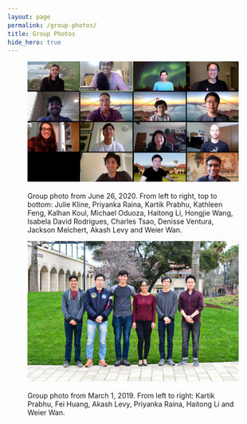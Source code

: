 ```yaml
---
layout: page
permalink: /group-photos/
title: Group Photos
hide_hero: true
---
```


<figure>
<img src="/assets/images/group_photo_jun_26_2020.png" width="600" align="left" style="padding-right: 30px; padding-bottom: 20px;">  
  
<figcaption align="left">Group photo from June 26, 2020. From left to right, top to bottom: Julie Kline, Priyanka Raina, Kartik Prabhu, Kathleen Feng, Kalhan Koul, Michael Oduoza, Haitong Li, Hongjie Wang, Isabela David Rodrigues, Charles Tsao, Denisse Ventura, Jackson Melchert, Akash Levy and Weier Wan.</figcaption>
</figure>  


<figure>
<img src="/assets/images/group_photo_mar_1_2019_small.jpg" width="600" align="left" style="padding-right: 30px; padding-bottom: 20px;">  
  
<figcaption align="left">Group photo from March 1, 2019. From left to right: Kartik Prabhu, Fei Huang, Akash Levy, Priyanka Raina, Haitong Li and Weier Wan.</figcaption>
</figure>  

